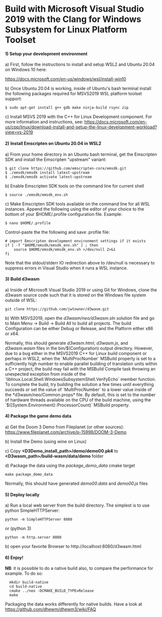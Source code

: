# Build with Microsoft Visual Studio 2019 with the Clang for Windows Subsystem for Linux Platform Toolset

#### 1) Setup your development environment
a) First, follow the instructions to install and setup WSL2 and Ubuntu 20.04 on Windows 10 here:

https://docs.microsoft.com/en-us/windows/wsl/install-win10

b) Once Ubuntu 20.04 is working, inside of Ubuntu's bash terminal install the following packages required for MSVS2019 WSL platform toolset support:
```
$ sudo apt-get install g++ gdb make ninja-build rsync zip
```

c) Install MSVS 2019 with the C++ for Linux Development component. For more information and instructions, see:
https://docs.microsoft.com/en-us/cpp/linux/download-install-and-setup-the-linux-development-workload?view=vs-2019

#### 2) Install Emscripten on Ubuntu 20.04 in WSL2
a) From your home directory in an Ubuntu bash terminal, get the Emscripten SDK and install the Emscripten "upstream" variant:
```
$ git clone https://github.com/emscripten-core/emsdk.git
$ ./emsdk/emsdk install latest-upstream
$ ./emsdk/emsdk activate latest-upstream
 ```
b) Enable Emscripten SDK tools on the command line for current shell
```
$ source ./emsdk/emsdk_env.sh
```
c) Make Emscripten SDK tools available on the command line for all WSL instances. Append the following using the editor of your choice to the bottom of your $HOME/.profile configuration file. Example:
```
$ nano $HOME/.profile
```
Control-paste the the following and save .profile file:
```
# import Emscripten development environment settings if it exists
if [ -f "$HOME/emsdk/emsdk_env.sh" ] ; then
    source $HOME/emsdk/emsdk_env.sh >/dev/null 2>&1
fi
```
Note that the stdout/stderr IO redirection above to /dev/null is necessary to suppress errors in Visual Studio when it runs a WSL instance. 

#### 3) Build d3wasm
a) Inside of Microsoft Visual Studio 2019 or using Git for Windows, clone the d3wasm source code such that it is stored on the Windows file system outside of WSL:
```
git clone https://github.com/jwtowner/d3wasm.git
```
b) With MSVS2019, open the *d3wasm/neo/d3wasm.sln* solution file and go to Main Menu -> Build -> Build All to build all projects. The build Configuration can be either Debug or Release, and the Platform either x86 or x64.

Normally, this should generate *d3wasm.html*, *d3wasm.js*, and *d3wasm.wasm* files in the bin/$(Configuration) output directory. However, due to a bug either in the MSVS2019 C++ for Linux build component or perhaps in WSL2, when the `MultiProcNumber` MSBuild property is set to a sufficiently high number to enable parallel building of translation units within a C++ project, the build may fail with the MSBuild Compile task throwing an unexpected exception from inside of the `liblinux.Local.Shell.WindowsSubsystemShell.VerifyEcho` member function. To complete the build, try building the solution a few times until everything succeeds or set the value of `MultiProcNumber` to a lower value inside of the *d3wasm/neo/Common.props* file. By default, this is set to the number of hardware threads available on the CPU of the build machine, using the `$([System.Environment]::ProcessorCount)` MSBuild property.

#### 4) Package the game demo data
a) Get the Doom 3 Demo from Fileplanet (or other sources): https://www.fileplanet.com/archive/p-15998/DOOM-3-Demo

b) Install the Demo (using wine on Linux)

c) Copy __<D3Demo_install_path>/demo/demo00.pk4__ to __<D3wasm_path>/build-wasm/data/demo__ folder

d) Package the data using the *package_demo_data* cmake target
```
make package_demo_data
```
Normally, this should have generated *demo00.data* and *demo00.js* files

#### 5) Deploy locally
a) Run a local web server from the build directory. The simplest is to use python SimpleHTTPServer:
```
python -m SimpleHTTPServer 8080
```
or (python 3)
```
python -m http.server 8080
```
b) open your favorite Browser to http://localhost:8080/d3wasm.html

#### 6) Enjoy!

**NB**: it is possible to do a native build also, to compare the performance for example. 
To do so:
```
  mkdir build-native
  cd build-native
  cmake ../neo -DCMAKE_BUILD_TYPE=Release
  make
```
Packaging the data works differently for native builds. Have a look at https://github.com/dhewm/dhewm3/wiki/FAQ
